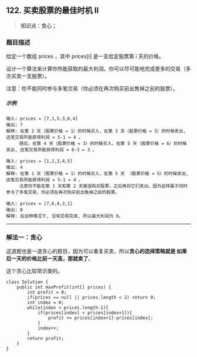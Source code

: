 ## 122. 买卖股票的最佳时机 II
> **知识点：贪心；**
### 题目描述

给定一个数组 prices ，其中 prices[i] 是一支给定股票第 i 天的价格。

设计一个算法来计算你所能获取的最大利润。你可以尽可能地完成更多的交易（多次买卖一支股票）。

注意：你不能同时参与多笔交易（你必须在再次购买前出售掉之前的股票）。

##### 示例

```
输入: prices = [7,1,5,3,6,4]
输出: 7
解释: 在第 2 天（股票价格 = 1）的时候买入，在第 3 天（股票价格 = 5）的时候卖出, 这笔交易所能获得利润 = 5-1 = 4 。
     随后，在第 4 天（股票价格 = 3）的时候买入，在第 5 天（股票价格 = 6）的时候卖出, 这笔交易所能获得利润 = 6-3 = 3 。

输入: prices = [1,2,3,4,5]
输出: 4
解释: 在第 1 天（股票价格 = 1）的时候买入，在第 5 天 （股票价格 = 5）的时候卖出, 这笔交易所能获得利润 = 5-1 = 4 。
     注意你不能在第 1 天和第 2 天接连购买股票，之后再将它们卖出。因为这样属于同时参与了多笔交易，你必须在再次购买前出售掉之前的股票。

输入: prices = [7,6,4,3,1]
输出: 0
解释: 在这种情况下, 没有交易完成, 所以最大利润为 0。
```
---
### 解法一：贪心

这道题也是一道贪心的题目，因为可以重复买卖，所以**贪心的选择策略就是 如果后一天的价格比前一天高，那就卖了**。   

这个贪心比较常识类的。

```
class Solution {
    public int maxProfit(int[] prices) {
        int profit = 0;
        if(prices == null || prices.length < 2) return 0;
        int index = 0;
        while(index < prices.length-1){
            if(prices[index] < prices[index+1]){
                profit += prices[index+1]-prices[index];
            }
            index++;
        }
        return profit;
    }
}
```
